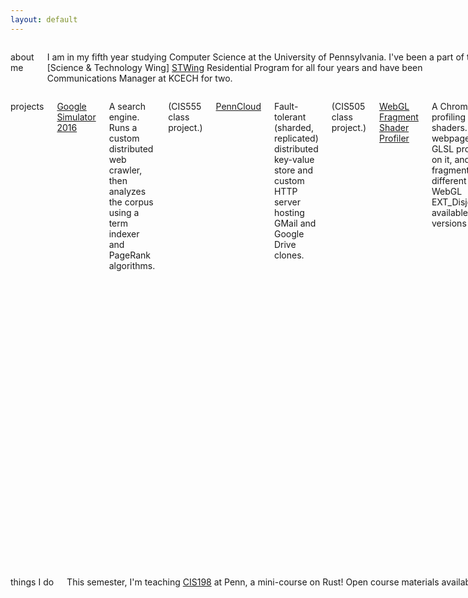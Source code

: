 ```yaml
---
layout: default
---
```


<div class="row"> <div class="large-12 columns">
<div class="panel"> <div class="row">

<div class="large-3 medium-3 columns"> <p class="header">about me</p>

I am in my fifth year studying Computer Science at the University of
Pennsylvania. I've been a part of the
[Science & Technology Wing] [STWing]
Residential Program for all four years and have been Communications Manager
at KCECH for two.

[stwing]: http://www.stwing.upenn.edu/

I play video games on the (rare) off-time from school, recently including
Hyper Light Drifter, The Final Station, and Zelda: Four Swords Adventure. A lifetime ago I
fancied myself to be a writer. I like to cook.

I run with Arch Linux, i3, and vim. ([Dotfiles][dotfiles-bb].)

[dotfiles-bb]: https://bitbucket.org/terrynsun/dotfiles/overview

</div>

<div class="large-6 medium-6 columns"> <p class="header">projects</p>

<p class="proj"><a href="https://github.com/terrynsun/WebGL-Fragment-Shader-Profiler">
Google Simulator 2016</a></p>

A search engine. Runs a custom distributed web crawler, then analyzes the corpus
using a term indexer and PageRank algorithms.

<p class="note">(CIS555 class project.)</p>

<p class="proj"><a href="https://github.com/terrynsun/WebGL-Fragment-Shader-Profiler">
PennCloud</a></p>

Fault-tolerant (sharded, replicated) distributed key-value store and custom HTTP
server hosting GMail and Google Drive clones.

<p class="note">(CIS505 class project.)</p>

<p class="proj"><a href="https://github.com/terrynsun/WebGL-Fragment-Shader-Profiler">
WebGL Fragment Shader Profiler</a></p>

A Chrome extension for profiling fragment shaders. This runs on a webpage,
accesses the GLSL programs running on it, and profile the fragment shader(s) over
different pixels. Uses WebGL EXT_Disjoint_Timer_Query, available on
pre-release versions of Chrome.

<p class="proj"><a href="https://github.com/rustoscript/js.rs">js.rs</a></p>

An interpreter for JavaScript written in Rust.

<p class="proj"><a href="http://elsie4.bitbucket.org">Elsie</a></p>

An LC4 (toy assembly language) assembler & simulator. Supports
live-updating full memory table and graphical map, and memory-mapped IO
registers for console (input/output) and video output.

<p class="proj"> <a href="https://github.com/terrynsun/CIS565-P3-CUDA-Path-Tracer">GPU Pathtracer</p>

Global illumination renderer with work-efficient stream compaction; antialiasing; subsurface scattering; refraction, diffuse, specular surfaces

<p class="note">(CIS565 class project.)</p>

<p class="proj">PortholesOS</p>
<p>A GuestOS, which spawns threads as child processes, capable of running a
basic shell (kernel signals, job control), and persistent filesystem.</p>
<p class="note">(CIS380: Operating Systems) </p>

{% comment %}
<p><a href="./projects">More projects!</a></p>
{% endcomment %}

</div>

<div class="large-3 medium-3 columns"> <p class="header">things I do</p>

This semester, I'm teaching [CIS198](http://cis198-2016f.github.io) at Penn, a mini-course on
Rust! Open course materials available on GitHub.

<!--
Last summer I had the pleasure of staying in San Francisco and working at Square.
The summer before, I worked on the [Internet of Things Whitepaper][iot-things-paper]
with Matasano Security (now NCC Group).

[iot-things-paper]: https://www.nccgroup.trust/us/our-research/internet-of-things-security/
-->

</div>

</div> </div>

<div class="note">
  (Updated 1/17.)
</div>

</div> </div>
